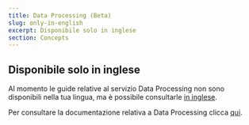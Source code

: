 ```yaml
---
title: Data Processing (Beta)
slug: only-in-english
excerpt: Disponibile solo in inglese
section: Concepts
---
```


## Disponibile solo in inglese

Al momento le guide relative al servizio Data Processing non sono disponibili nella tua lingua, ma è possibile consultarle [in inglese](https://docs.ovh.com/gb/en/data-processing).

Per consultare la documentazione relativa a Data Processing clicca [qui](https://docs.ovh.com/gb/en/data-processing).
